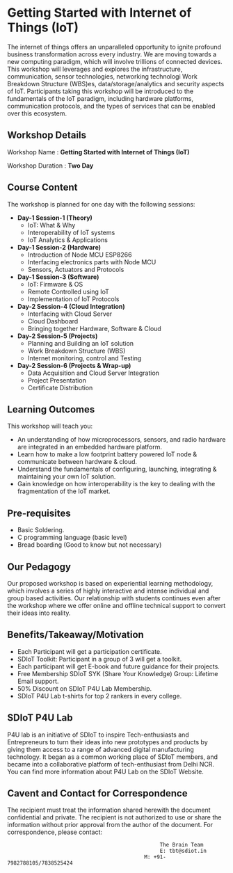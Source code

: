 # Getting Started with Internet of Things (IoT)
The internet of things offers an unparalleled opportunity to ignite profound business transformation across every
industry. We are moving towards a new computing paradigm, which will involve trillions of connected
devices. This workshop will leverages and explores the infrastructure, communication, sensor
technologies, networking technologi Work Breakdown Structure (WBS)es, data/storage/analytics and security aspects of IoT. Participants
taking this workshop will be introduced to the fundamentals of the IoT paradigm, including hardware
platforms, communication protocols, and the types of services that can be enabled over this ecosystem.
## Workshop Details
Workshop Name      : **Getting Started with Internet of Things (IoT)**

Workshop Duration  : **Two Day**
## Course Content
The workshop is planned for one day with the following sessions:
+ **Day-1 Session-1 (Theory)**
  + IoT: What & Why
  + Interoperability of IoT systems
  + IoT Analytics & Applications
+ **Day-1 Session-2 (Hardware)**
  + Introduction of Node MCU ESP8266
  + Interfacing electronics parts with Node MCU
  + Sensors, Actuators and Protocols
+ **Day-1 Session-3 (Software)**
  + IoT: Firmware & OS
  + Remote Controlled using IoT
  + Implementation of IoT Protocols
+ **Day-2 Session-4 (Cloud Integration)**
  + Interfacing with Cloud Server
  + Cloud Dashboard
  + Bringing together Hardware, Software & Cloud
+ **Day-2 Session-5 (Projects)**
  + Planning and Building an IoT solution
  + Work Breakdown Structure (WBS)
  + Internet monitoring, control and Testing
+ **Day-2 Session-6 (Projects & Wrap-up)**
  + Data Acquisition and Cloud Server Integration
  + Project Presentation
  + Certificate Distribution
## Learning Outcomes
This workshop will teach you:
+ An understanding of how microprocessors, sensors, and radio hardware are integrated in an embedded
hardware platform.
+ Learn how to make a low footprint battery powered IoT node & communicate between hardware & cloud.
+ Understand the fundamentals of configuring, launching, integrating & maintaining your own IoT solution.
+ Gain knowledge on how interoperability is the key to dealing with the fragmentation of the IoT market.
## Pre-requisites
+ Basic Soldering.
+ C programming language (basic level)
+ Bread boarding (Good to know but not necessary)
## Our Pedagogy
Our proposed workshop is based on experiential learning methodology, which involves a series of highly interactive and intense individual and group based activities. Our relationship with students continues even after the workshop where we offer online and offline technical support to convert their ideas into reality.
## Benefits/Takeaway/Motivation
+ Each Participant will get a participation certificate.
+ SDIoT Toolkit: Participant in a group of 3 will get a toolkit.
+ Each participant will get E-book and future guidance for their projects.
+ Free Membership SDIoT SYK (Share Your Knowledge) Group: Lifetime Email support.
+ 50% Discount on SDIoT P4U Lab Membership.
+ SDIoT P4U Lab t-shirts for top 2 rankers in every college.
## SDIoT P4U Lab
P4U lab is an initiative of SDIoT to inspire Tech-enthusiasts and Entrepreneurs to turn their ideas into new prototypes and products by giving them access to a range of advanced digital manufacturing technology. It began as a common working place of SDIoT members, and became into a collaborative platform of tech-enthusiast from Delhi NCR. You can find more information about P4U Lab on the SDIoT Website.
## Cavent and Contact for Correspondence
The recipient must treat the information shared herewith the document confidential and private. The recipient is not authorized to use or share the information without prior approval from the author of the document. For correspondence, please contact:
                                                     
                                                     The Brain Team
                                                     E: tbt@sdiot.in
                                                M: +91-7982788105/7838525424
                                                      

